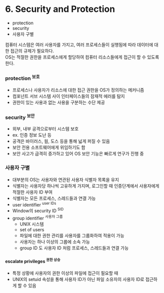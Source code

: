 # 6. Security and Protection

- protection
- security
- 사용자 구별

컴퓨터 시스템은 여러 사용자를 가지고, 여러 프로세스들이 실행됨에 따라 데이터에 대한 접근의 규제가 필요하다.  
OS는 적절한 권한을 프로세스에게 할당하여 컴퓨터 리소스들에게 접근이 할 수 있도록 한다.

### protection <sup>보호</sup>

- 프로세스나 사용자가 리소스에 대한 접근 권한을 OS가 정의하는 메커니즘
- 컴포넌트 서브 시스템 사이 인터페이스들의 잠재적 에러를 탐지
- 권한이 있는 사용과 없는 사용을 구분하는 수단 제공

### security <sup>보안</sup>

- 외부, 내부 공격으로부터 시스템 보호
- ex. 인증 정보 도난 등
- 공격은 바이러스, 웜, 도스 등을 통해 넓게 퍼질 수 있음
- 보안 전용 소프트웨어에게 위임하기도 함
- 보안 사고가 급격히 증가하고 있어 OS 보안 기능은 빠르게 연구가 진행 중

### 사용자 구별

- 대부분의 OS는 사용자와 연관된 사용자 식별자 목록을 유지
- 식별자는 사용자당 하나씩 고유하게 가지며, 로그인할 때 인증단계에서 사용자에게 적절한 사용자 ID 부여
- 식별자는 모든 프로세스, 스레드들과 연결 가능
- user identifier <sup>user IDs</sup>
- Window의 security ID <sup>SID</sup>
- group identifier <sup>사용자 그룹</sup>
    - UNIX 시스템
    - set of users
    - 파일에 대한 권한 관리를 사용자를 그룹화하여 적용이 가능
    - 사용자는 하나 이상의 그룹에 소속 가능
    - group ID 도 사용자 ID 처럼 프로세스, 스레드들과 연결 가능

#### escalate privileges <sup>권한 상승</sup>

- 특정 상황에 사용자의 권한 이상의 파일에 접근이 필요할 때
- UNIX의 setuid 속성을 통해 사용자 ID가 아닌 파일 소유자의 사용자 ID로 접근하게 할 수 있음
